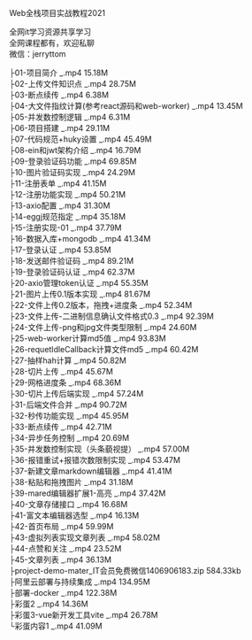 Web全栈项目实战教程2021

全网it学习资源共享学习<br>全网课程都有，欢迎私聊<br>微信：jerryttom<br>

├01-项目简介 _.mp4 15.18M<br> ├02-上传文件知识点 _.mp4 28.75M<br> ├03-断点续传 _.mp4 6.38M<br> ├04-大文件指纹计算(参考react源码和web-worker) _.mp4 13.45M<br> ├05-并发数控制逻辑 _.mp4 6.31M<br> ├06-项目搭建 _.mp4 29.11M<br> ├07-代码规范+huky设置 _.mp4 45.49M<br> ├08-ein和jwt架构介绍 _.mp4 16.79M<br> ├09-登录验证码功能 _.mp4 69.85M<br> ├10-图片验证码实现 _.mp4 24.29M<br> ├11-注册表单 _.mp4 41.15M<br> ├12-注册功能实现 _.mp4 50.21M<br> ├13-axio配置 _.mp4 31.30M<br> ├14-eggj规范指定 _.mp4 35.18M<br> ├15-注册实现-01 _.mp4 37.79M<br> ├16-数据入库+mongodb _.mp4 41.34M<br> ├17-登录认证 _.mp4 53.85M<br> ├18-发送邮件验证码 _.mp4 89.21M<br> ├19-登录验证码认证 _.mp4 62.37M<br> ├20-axio管理token认证 _.mp4 55.35M<br> ├21-图片上传0.1版本实现 _.mp4 81.67M<br> ├22-文件上传0.2版本，拖拽+进度条 _.mp4 52.34M<br> ├23-文件上传-二进制信息确认文件格式0.3 _.mp4 92.39M<br> ├24-文件上传-png和jpg文件类型限制 _.mp4 24.60M<br> ├25-web-worker计算md5值 _.mp4 93.83M<br> ├26-requetIdleCallback计算文件md5 _.mp4 60.42M<br> ├27-抽样hah计算 _.mp4 50.82M<br> ├28-切片上传 _.mp4 45.67M<br> ├29-网格进度条 _.mp4 68.36M<br> ├30-切片上传后端实现 _.mp4 57.24M<br> ├31-后端文件合并 _.mp4 90.72M<br> ├32-秒传功能实现 _.mp4 45.95M<br> ├33-断点续传 _.mp4 42.71M<br> ├34-异步任务控制 _.mp4 20.69M<br> ├35-并发数控制实现（头条藐视提） _.mp4 57.00M<br> ├36-报错重试+报错次数限制实现 _.mp4 53.47M<br> ├37-新建文章markdown编辑器 _.mp4 41.41M<br> ├38-粘贴和拖拽图片 _.mp4 31.18M<br> ├39-mared编辑器扩展1-高亮 _.mp4 37.42M<br> ├40-文章存储接口 _.mp4 16.68M<br> ├41-富文本编辑器选型 _.mp4 16.13M<br> ├42-首页布局 _.mp4 59.99M<br> ├43-虚拟列表实现文章列表 _.mp4 58.02M<br> ├44-点赞和关注 _.mp4 23.52M<br> ├45-文章列表 _.mp4 36.13M<br> ├project-demo-mater_IT会员免费微信1406906183.zip 584.33kb<br> ├阿里云部署与持续集成 _.mp4 134.95M<br> ├部署-docker _.mp4 122.38M<br> ├彩蛋2 _.mp4 14.36M<br> ├彩蛋3-vue新开发工具vite _.mp4 26.78M<br> └彩蛋内容1 _.mp4 41.09M